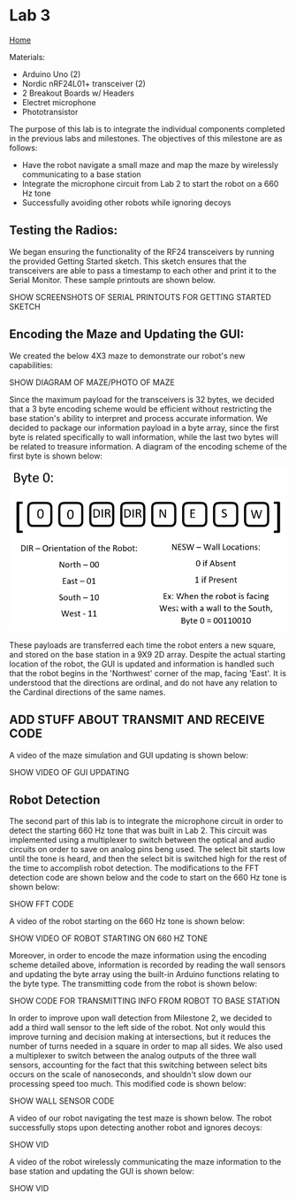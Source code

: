 
# Lab 3
[Home](./index.md)

Materials:  
  * Arduino Uno (2)
  * Nordic nRF24L01+ transceiver (2)
  * 2 Breakout Boards w/ Headers
  * Electret microphone
  * Phototransistor
  
The purpose of this lab is to integrate the individual components completed in the previous labs and milestones. The objectives of this milestone are as follows:

 * Have the robot navigate a small maze and map the maze by wirelessly communicating to a base station
 * Integrate the microphone circuit from Lab 2 to start the robot on a 660 Hz tone
 * Successfully avoiding other robots while ignoring decoys

## Testing the Radios:

We began ensuring the functionality of the RF24 transceivers by running the provided Getting Started sketch.  This sketch ensures that the transceivers are able to pass a timestamp to each other and print it to the Serial Monitor. These sample printouts are shown below.

SHOW SCREENSHOTS OF SERIAL PRINTOUTS FOR GETTING STARTED SKETCH

## Encoding the Maze and Updating the GUI:

We created the below 4X3 maze to demonstrate our robot's new capabilities:

SHOW DIAGRAM OF MAZE/PHOTO OF MAZE

Since the maximum payload for the transceivers is 32 bytes, we decided that a 3 byte encoding scheme would be efficient without restricting the base station's ability to interpret and process accurate information. We decided to package our information payload in a byte array, since the first byte is related specifically to wall information, while the last two bytes will be related to treasure information. A diagram of the encoding scheme of the first byte is shown below:

![Byte 0 Bitmap](./media/lab3/BitMap.PNG)

These payloads are transferred each time the robot enters a new square, and stored on the base station in a 9X9 2D array.  Despite the actual starting location of the robot, the GUI is updated and information is handled such that the robot begins in the 'Northwest' corner of the map, facing 'East'.  It is understood that the directions are ordinal, and do not have any relation to the Cardinal directions of the same names.

## ADD STUFF ABOUT TRANSMIT AND RECEIVE CODE

A video of the maze simulation and GUI updating is shown below:

SHOW VIDEO OF GUI UPDATING

## Robot Detection

The second part of this lab is to integrate the microphone circuit in order to detect the starting 660 Hz tone that was built in Lab 2. This circuit was implemented using a multiplexer to switch between the optical and audio circuits on order to save on analog pins beng used. The select bit starts low until the tone is heard, and then the select bit is switched high for the rest of the time to accomplish robot detection. The modifications to the FFT detection code are shown below and the code to start on the 660 Hz tone is shown below:

SHOW FFT CODE 

A video of the robot starting on the 660 Hz tone is shown below:

SHOW VIDEO OF ROBOT STARTING ON 660 HZ TONE

Moreover, in order to encode the maze information using the encoding scheme detailed above, information is recorded by reading the wall sensors and updating the byte array using the built-in Arduino functions relating to the byte type. The transmitting code from the robot is shown below:

SHOW CODE FOR TRANSMITTING INFO FROM ROBOT TO BASE STATION

In order to improve upon wall detection from Milestone 2, we decided to add a third wall sensor to the left side of the robot. Not only would this improve turning and decision making at intersections, but it reduces the number of turns needed in a square in order to map all sides. We also used a multiplexer to switch between the analog outputs of the three wall sensors, accounting for the fact that this switching between select bits occurs on the scale of nanoseconds, and shouldn't slow down our processing speed too much. This modified code is shown below:

SHOW WALL SENSOR CODE

A video of our robot navigating the test maze is shown below. The robot successfully stops upon detecting another robot and ignores decoys:

SHOW VID

A video of the robot wirelessly communicating the maze information to the base station and updating the GUI is shown below: 

SHOW VID


